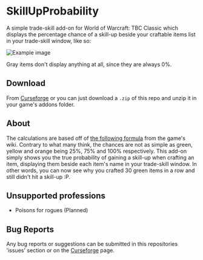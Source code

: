 # SkillUpProbability

A simple trade-skill add-on for World of Warcraft: TBC Classic which displays the percentage chance of a skill-up beside your craftable items list in your 
trade-skill window, like so:

![Example image](https://github.com/Zsargul/SkillUpProbability/blob/main/images/sup1.png)

Gray items don't display anything at all, since they are always 0%.

## Download
From [Curseforge](https://www.curseforge.com/wow/addons/skillupprobability) or you can just download a ```.zip``` of this repo and unzip it in your game's addons folder.

## About
The calculations are based off of [the following formula](https://wowpedia.fandom.com/wiki/Profession#Increasing_professional_skill_level) from the game's wiki. 
Contrary to what many think, the chances are not as simple as green, yellow and orange being 25%, 75% and 100% respectively. This add-on simply shows you the
true probability of gaining a skill-up when crafting an item, displaying them beside each item's name in your trade-skill window. In other words, you can 
now see why you crafted 30 green items in a row and still didn't hit a skill-up :P.

## Unsupported professions
- Poisons for rogues (Planned)

## Bug Reports
Any bug reports or suggestions can be submitted in this repositories 'issues' section or on the [Curseforge](https://www.curseforge.com/wow/addons/skillupprobability) 
page.
